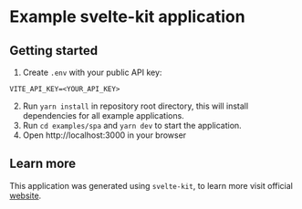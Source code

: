 # Example svelte-kit application

## Getting started

1. Create `.env` with your public API key:
```dotenv
VITE_API_KEY=<YOUR_API_KEY>
```
2. Run `yarn install` in repository root directory, this will install dependencies for all example applications.
3. Run `cd examples/spa` and `yarn dev` to start the application.
4. Open http://localhost:3000 in your browser

## Learn more

This application was generated using `svelte-kit`, to learn more visit official [website](https://kit.svelte.dev/).
